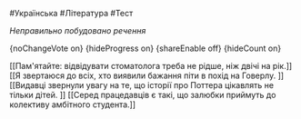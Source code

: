 #Українська #Література #Тест

*Неправильно побудовано речення*

{noChangeVote on}
{hideProgress on}
{shareEnable off}
{hideCount on}

[[Пам'ятайте: відвідувати стоматолога треба не рідше, ніж двічі на рік.]]
[[Я звертаюся до всіх, хто виявили бажання піти в похід на Говерлу. ]]
[[Видавці звернули увагу на те, що історії про Поттера цікавлять не тільки дітей. ]]
[[Серед працедавців є такі, що залюбки приймуть до колективу амбітного студента.]]
